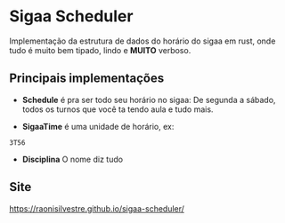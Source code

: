 # Sigaa Scheduler

Implementação da estrutura de dados do horário do sigaa em rust, onde tudo é muito bem tipado, lindo e **MUITO** verboso.

## Principais implementações

- **Schedule**
  é pra ser todo seu horário no sigaa: De segunda a sábado, todos os turnos que você ta tendo aula e tudo mais.

- **SigaaTime**
  é uma unidade de horário, ex:

```
3T56
```

- **Disciplina**
  O nome diz tudo

## Site

https://raonisilvestre.github.io/sigaa-scheduler/
